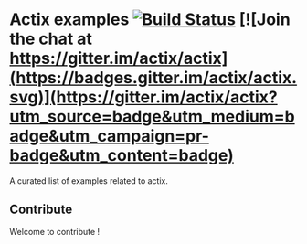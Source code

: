 # Actix examples [![Build Status](https://travis-ci.org/actix/actix-web.svg?branch=master)](https://travis-ci.org/actix/actix-web) [![Join the chat at https://gitter.im/actix/actix](https://badges.gitter.im/actix/actix.svg)](https://gitter.im/actix/actix?utm_source=badge&utm_medium=badge&utm_campaign=pr-badge&utm_content=badge)

A curated list of examples related to actix.

## Contribute

Welcome to contribute !
